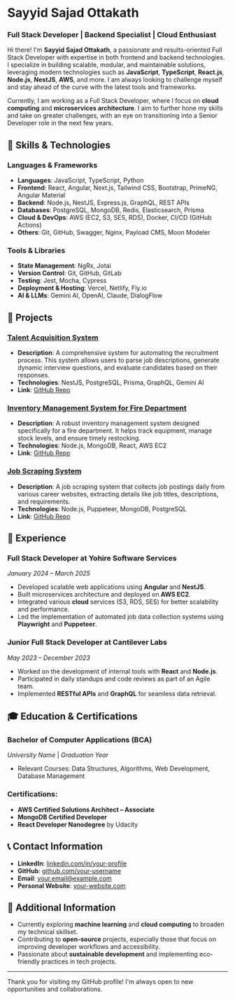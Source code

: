 # Sayyid Sajad Ottakath

### Full Stack Developer | Backend Specialist | Cloud Enthusiast

Hi there! I'm **Sayyid Sajad Ottakath**, a passionate and results-oriented Full Stack Developer with expertise in both frontend and backend technologies. I specialize in building scalable, modular, and maintainable solutions, leveraging modern technologies such as **JavaScript**, **TypeScript**, **React.js**, **Node.js**, **NestJS**, **AWS**, and more. I am always looking to challenge myself and stay ahead of the curve with the latest tools and frameworks.

Currently, I am working as a Full Stack Developer, where I focus on **cloud computing** and **microservices architecture**. I aim to further hone my skills and take on greater challenges, with an eye on transitioning into a Senior Developer role in the next few years.

## 🔧 Skills & Technologies

### Languages & Frameworks
- **Languages**: JavaScript, TypeScript, Python
- **Frontend**: React, Angular, Next.js, Tailwind CSS, Bootstrap, PrimeNG, Angular Material
- **Backend**: Node.js, NestJS, Express.js, GraphQL, REST APIs
- **Databases**: PostgreSQL, MongoDB, Redis, Elasticsearch, Prisma
- **Cloud & DevOps**: AWS (EC2, S3, SES, RDS), Docker, CI/CD (GitHub Actions)
- **Others**: Git, GitHub, Swagger, Nginx, Payload CMS, Moon Modeler

### Tools & Libraries
- **State Management**: NgRx, Jotai
- **Version Control**: Git, GitHub, GitLab
- **Testing**: Jest, Mocha, Cypress
- **Deployment & Hosting**: Vercel, Netlify, Fly.io
- **AI & LLMs**: Gemini AI, OpenAI, Claude, DialogFlow

## 🚀 Projects

### [Talent Acquisition System](https://github.com/your-username/talent-acquisition-system)
- **Description**: A comprehensive system for automating the recruitment process. This system allows users to parse job descriptions, generate dynamic interview questions, and evaluate candidates based on their responses.
- **Technologies**: NestJS, PostgreSQL, Prisma, GraphQL, Gemini AI
- **Link**: [GitHub Repo](https://github.com/your-username/talent-acquisition-system)

### [Inventory Management System for Fire Department](https://github.com/your-username/inventory-management-system)
- **Description**: A robust inventory management system designed specifically for a fire department. It helps track equipment, manage stock levels, and ensure timely restocking.
- **Technologies**: Node.js, MongoDB, React, AWS EC2
- **Link**: [GitHub Repo](https://github.com/your-username/inventory-management-system)

### [Job Scraping System](https://github.com/your-username/job-scraping-system)
- **Description**: A job scraping system that collects job postings daily from various career websites, extracting details like job titles, descriptions, and requirements.
- **Technologies**: Node.js, Puppeteer, MongoDB, PostgreSQL
- **Link**: [GitHub Repo](https://github.com/your-username/job-scraping-system)

## 💼 Experience

### Full Stack Developer at Yohire Software Services
*January 2024 – March 2025*  
- Developed scalable web applications using **Angular** and **NestJS**.  
- Built microservices architecture and deployed on **AWS EC2**.  
- Integrated various **cloud** services (S3, RDS, SES) for better scalability and performance.  
- Led the implementation of automated job data collection systems using **Playwright** and **Puppeteer**.

### Junior Full Stack Developer at Cantilever Labs
*May 2023 – December 2023*  
- Worked on the development of internal tools with **React** and **Node.js**.  
- Participated in daily standups and code reviews as part of an Agile team.  
- Implemented **RESTful APIs** and **GraphQL** for seamless data retrieval.

## 🎓 Education & Certifications

### Bachelor of Computer Applications (BCA)
*University Name* | *Graduation Year*  
- Relevant Courses: Data Structures, Algorithms, Web Development, Database Management

### Certifications:
- **AWS Certified Solutions Architect – Associate**
- **MongoDB Certified Developer**
- **React Developer Nanodegree** by Udacity

## 📞 Contact Information

- **LinkedIn**: [linkedin.com/in/your-profile](https://linkedin.com/in/your-profile)
- **GitHub**: [github.com/your-username](https://github.com/your-username)
- **Email**: your.email@example.com
- **Personal Website**: [your-website.com](https://your-website.com)

## 🌱 Additional Information

- Currently exploring **machine learning** and **cloud computing** to broaden my technical skillset.
- Contributing to **open-source** projects, especially those that focus on improving developer workflows and accessibility.
- Passionate about **sustainable development** and implementing eco-friendly practices in tech projects.

---

Thank you for visiting my GitHub profile! I'm always open to new opportunities and collaborations.
